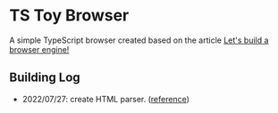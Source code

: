 # TS Toy Browser
A simple TypeScript browser created based on the article [Let's build a browser engine!](https://limpet.net/mbrubeck/2014/08/08/toy-layout-engine-1.html)

## Building Log
- 2022/07/27: create HTML parser. ([reference](https://limpet.net/mbrubeck/2014/08/11/toy-layout-engine-2.html))